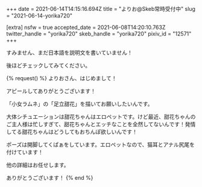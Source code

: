 +++
date = 2021-06-14T14:15:16.694Z
title = "よりお@Skeb常時受付中"
slug = "2021-06-14-yorika720"

[extra]
nsfw = true
accepted_date = 2021-06-08T14:20:10.763Z
twitter_handle = "yorika720"
skeb_handle = "yorika720"
pixiv_id = "12571"
+++

すみません、まだ日本語を説明文を書いていません！

後ほどチェックしてみてください。

{% request() %}
よりおさん、はじめまして！

アピールしてありがとうございます！

「小女ラムネ」の「足立甜花」を描いてお願いしたいんです。

大体シチュエーションは甜花ちゃんはエロペットです。けど最近、甜花ちゃんのご主人様は忙しすぎて、甜花ちゃんとエッチなことを全然してないんです！発情してる甜花ちゃんはどうしてもおちんぽ欲しいんです！

ポーズは開脚してくぱぁをしています。エロペットなので、猫耳とアナル尻尾を付けています！

他の詳細はお任せします。

ありがとうございます！
{% end %}
